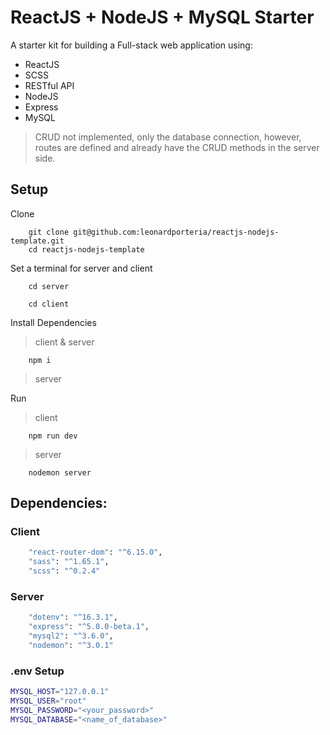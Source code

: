 # ReactJS + NodeJS + MySQL Starter

A starter kit for building a Full-stack web application using:

- ReactJS
- SCSS
- RESTful API
- NodeJS
- Express
- MySQL

> CRUD not implemented, only the database connection, however, routes are defined and already have the CRUD methods in the server side.

## Setup

Clone

```
    git clone git@github.com:leonardporteria/reactjs-nodejs-template.git
    cd reactjs-nodejs-template
```

Set a terminal for server and client

```
    cd server
```

```
    cd client
```

Install Dependencies

> client & server

```
    npm i
```

> server

Run

> client

```
    npm run dev
```

> server

```
    nodemon server
```

## Dependencies:

### Client

```bash
    "react-router-dom": "^6.15.0",
    "sass": "^1.65.1",
    "scss": "^0.2.4"
```

### Server

```bash
    "dotenv": "^16.3.1",
    "express": "^5.0.0-beta.1",
    "mysql2": "^3.6.0",
    "nodemon": "^3.0.1"
```

### .env Setup

```bash
MYSQL_HOST="127.0.0.1"
MYSQL_USER="root"
MYSQL_PASSWORD="<your_password>"
MYSQL_DATABASE="<name_of_database>"
```
